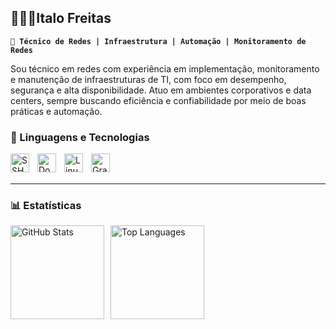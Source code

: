 ## 👩🏻‍💻Italo Freitas

**`🔧 Técnico de Redes | Infraestrutura | Automação | Monitoramento de Redes`**

Sou técnico em redes com experiência em implementação, monitoramento e manutenção de infraestruturas de TI, com foco em desempenho, segurança e alta disponibilidade. Atuo em ambientes corporativos e data centers, sempre buscando eficiência e confiabilidade por meio de boas práticas e automação.

### 🤖 Linguagens e Tecnologias

<img 
    align="left" 
    alt="SSH"
    title="SSH" 
    width="30px" 
    style="padding-right: 10px;" 
    src="https://img.icons8.com/?size=100&id=s0oMA2u8paUt&format=png&color=000000"
/>
<img 
    align="left" 
    alt="Docker"
    title="Docker" 
    width="30px" 
    style="padding-right: 10px;" 
    src="https://devicon-website.vercel.app/api/docker/original-wordmark.svg"
/>
<img 
    align="left" 
    alt="Linux"
    title="Linux" 
    width="30px" 
    style="padding-right: 10px;" 
    src="https://devicon-website.vercel.app/api/linux/original.svg"
/>
<img 
    align="left" 
    alt="Grafana"
    title="Grafana" 
    width="30px" 
    style="padding-right: 10px;" 
    src="https://devicon-website.vercel.app/api/grafana/original-wordmark.svg"
/>
<br/>
<br/>

---

### 📊 Estatísticas

<div style="display: flex; gap: 10px; align-items: center;">
  <img 
    alt="GitHub Stats" 
    height="150" 
    src="https://github-readme-stats.vercel.app/api?username=ItaloFreitasM&show_icons=true&theme=tokyonight&include_all_commits=true&locale=pt-br" 
  />
  <img 
    alt="Top Languages" 
    height="150" 
    src="https://github-readme-stats.vercel.app/api/top-langs/?username=ItaloFreitasM&theme=tokyonight&layout=compact&custom_title=Tecnologias&langs_count=9" 
  />
</div>
